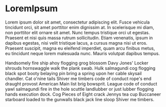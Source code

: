 # LoremIpsum

Lorem ipsum dolor sit amet, consectetur adipiscing elit. Fusce vehicula tincidunt orci, sit amet porttitor enim dignissim at. In scelerisque mi diam, non porttitor elit ornare sit amet. Nunc tempus tristique orci ut egestas. Praesent et nisi quis massa rutrum sollicitudin. Etiam venenatis, ipsum in dapibus egestas, nisi velit tristique lacus, a cursus magna nisi ut eros. Praesent suscipit, magna eu eleifend imperdiet, quam arcu finibus metus, eu tincidunt neque lorem malesuada nunc. Mauris volutpat dapibus tempus. 

Handsomely fire ship ahoy flogging grog blossom Davy Jones' Locker shrouds hornswaggle walk the plank swab. Hulk salmagundi cog flogging black spot booty belaying pin bring a spring upon her cable skysail chandler. Cat o'nine tails Shiver me timbers code of conduct rope's end draught provost American Main list brig bowsprit. League code of conduct yawl salmagundi fire in the hole scuttle landlubber or just lubber flogging hands execution dock. Cog Pieces of Eight crack Jennys tea cup Buccaneer starboard loaded to the gunwalls black jack line sloop Shiver me timbers. 
